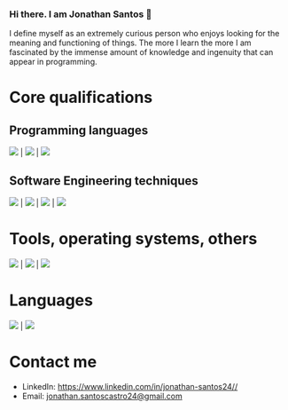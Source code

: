 ### Hi there. I am Jonathan Santos 👋

I define myself as an extremely curious person who enjoys looking for the meaning and functioning of things. The more I learn the more I am fascinated by the immense amount of knowledge and ingenuity that can appear in programming. 

# Core qualifications
## Programming languages
<img src="https://img.shields.io/badge/-Golang-blueviolet"> | <img src="https://img.shields.io/badge/-C%2B%2B-blueviolet"> | <img src="https://img.shields.io/badge/-JavaScript-blueviolet">

## Software Engineering techniques
<img src="https://img.shields.io/badge/-SOLID%20Principles-blue"> | <img src="https://img.shields.io/badge/-Concurrent%20Programming-blue"> | <img src="https://img.shields.io/badge/-Design%20Patterns-blue"> | <img src="https://img.shields.io/badge/-Data%20Structures%20&%20Algorithms-blue">

# Tools, operating systems, others
<img src="https://img.shields.io/badge/-Linux%20(mainly Ubuntu)-orange"> | <img src="https://img.shields.io/badge/-Windows-blue"> | <img src="https://img.shields.io/badge/-Bash-green">

# Languages
<img src="https://img.shields.io/badge/-English-blueviolet"> | <img src="https://img.shields.io/badge/-Spanish-blueviolet">

# Contact me  
<ul>
  <li>
    LinkedIn: <a href="https://www.linkedin.com/in/jonathan-santos24//">https://www.linkedin.com/in/jonathan-santos24//</a>
  </li> 
  <li>
    Email: <a href="mailto:jonathan.santoscastro24@gmail.com">jonathan.santoscastro24@gmail.com</a>
  </li> 
</ul> 
